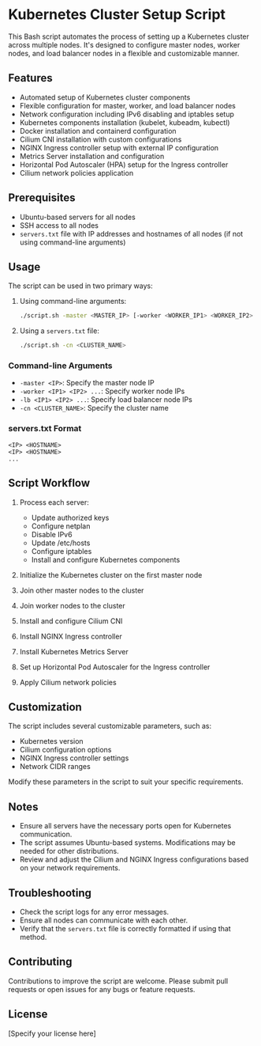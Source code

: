 # Kubernetes Cluster Setup Script

This Bash script automates the process of setting up a Kubernetes cluster across multiple nodes. It's designed to configure master nodes, worker nodes, and load balancer nodes in a flexible and customizable manner.

## Features

- Automated setup of Kubernetes cluster components
- Flexible configuration for master, worker, and load balancer nodes
- Network configuration including IPv6 disabling and iptables setup
- Kubernetes components installation (kubelet, kubeadm, kubectl)
- Docker installation and containerd configuration
- Cilium CNI installation with custom configurations
- NGINX Ingress controller setup with external IP configuration
- Metrics Server installation and configuration
- Horizontal Pod Autoscaler (HPA) setup for the Ingress controller
- Cilium network policies application

## Prerequisites

- Ubuntu-based servers for all nodes
- SSH access to all nodes
- `servers.txt` file with IP addresses and hostnames of all nodes (if not using command-line arguments)

## Usage

The script can be used in two primary ways:

1. Using command-line arguments:

   ```bash
   ./script.sh -master <MASTER_IP> [-worker <WORKER_IP1> <WORKER_IP2> ...] [-lb <LB_IP1> <LB_IP2> ...] [-cn <CLUSTER_NAME>]
   ```

2. Using a `servers.txt` file:

   ```bash
   ./script.sh -cn <CLUSTER_NAME>
   ```

### Command-line Arguments

- `-master <IP>`: Specify the master node IP
- `-worker <IP1> <IP2> ...`: Specify worker node IPs
- `-lb <IP1> <IP2> ...`: Specify load balancer node IPs
- `-cn <CLUSTER_NAME>`: Specify the cluster name

### servers.txt Format

```
<IP> <HOSTNAME>
<IP> <HOSTNAME>
...
```

## Script Workflow

1. Process each server:
   - Update authorized keys
   - Configure netplan
   - Disable IPv6
   - Update /etc/hosts
   - Configure iptables
   - Install and configure Kubernetes components

2. Initialize the Kubernetes cluster on the first master node

3. Join other master nodes to the cluster

4. Join worker nodes to the cluster

5. Install and configure Cilium CNI

6. Install NGINX Ingress controller

7. Install Kubernetes Metrics Server

8. Set up Horizontal Pod Autoscaler for the Ingress controller

9. Apply Cilium network policies

## Customization

The script includes several customizable parameters, such as:

- Kubernetes version
- Cilium configuration options
- NGINX Ingress controller settings
- Network CIDR ranges

Modify these parameters in the script to suit your specific requirements.

## Notes

- Ensure all servers have the necessary ports open for Kubernetes communication.
- The script assumes Ubuntu-based systems. Modifications may be needed for other distributions.
- Review and adjust the Cilium and NGINX Ingress configurations based on your network requirements.

## Troubleshooting

- Check the script logs for any error messages.
- Ensure all nodes can communicate with each other.
- Verify that the `servers.txt` file is correctly formatted if using that method.

## Contributing

Contributions to improve the script are welcome. Please submit pull requests or open issues for any bugs or feature requests.

## License

[Specify your license here]